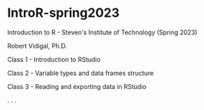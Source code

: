 # IntroR-spring2023
Introduction to R - Steven's Institute of Technology (Spring 2023) 

Robert Vidigal, Ph.D.

Class 1 - Introduction to RStudio

Class 2 - Variable types and data frames structure

Class 3 - Reading and exporting data in RStudio

.
.
.

